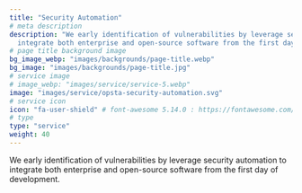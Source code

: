 ```yaml
---
title: "Security Automation"
# meta description
description: "We early identification of vulnerabilities by leverage security automation to 
  integrate both enterprise and open-source software from the first day of development"
# page title background image
bg_image_webp: "images/backgrounds/page-title.webp"
bg_image: "images/backgrounds/page-title.jpg"
# service image
# image_webp: "images/service/service-5.webp"
image: "images/service/opsta-security-automation.svg"
# service icon
icon: "fa-user-shield" # font-awesome 5.14.0 : https://fontawesome.com/v5.14.0/icons/
# type
type: "service"
weight: 40
---
```


We early identification of vulnerabilities by leverage security automation to integrate both enterprise and open-source software from the first day of development.
